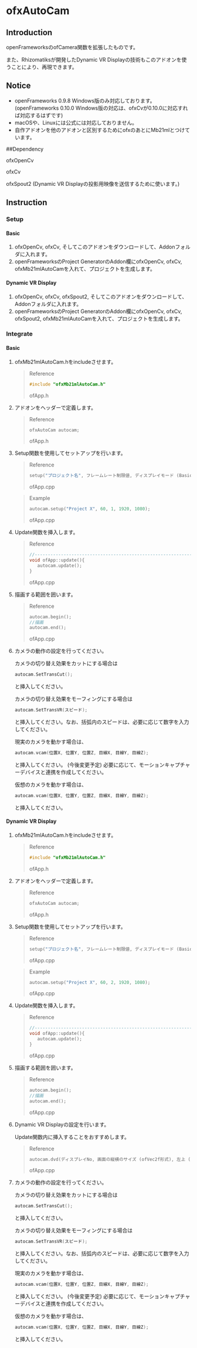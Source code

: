 # ofxAutoCam

## Introduction

openFrameworksのofCamera関数を拡張したものです。

また、Rhizomatiksが開発したDynamic VR Displayの技術もこのアドオンを使うことにより、再現できます。



## Notice

* openFrameworks 0.9.8 Windows版のみ対応しております。 (openFrameworks 0.10.0 Windows版の対応は、ofxCvが0.10.0に対応すれば対応するはずです)
* macOSや、Linuxには公式には対応しておりません。
* 自作アドオンを他のアドオンと区別するためにofxのあとにMb21mlとつけています。



##Dependency

ofxOpenCv

ofxCv

ofxSpout2 (Dynamic VR Displayの投影用映像を送信するために使います。)



## Instruction

### Setup

#### Basic

1. ofxOpenCv, ofxCv, そしてこのアドオンをダウンロードして、Addonフォルダに入れます。
2. openFrameworksのProject GeneratorのAddon欄にofxOpenCv, ofxCv, ofxMb21mlAutoCamを入れて、プロジェクトを生成します。



#### Dynamic VR Display

1. ofxOpenCv, ofxCv, ofxSpout2, そしてこのアドオンをダウンロードして、Addonフォルダに入れます。
2. openFrameworksのProject GeneratorのAddon欄にofxOpenCv, ofxCv, ofxSpout2, ofxMb21mlAutoCamを入れて、プロジェクトを生成します。



### Integrate

#### Basic

1. ofxMb21mlAutoCam.hをincludeさせます。

   > Reference
   >
   > ```c++
   > #include "ofxMb21mlAutoCam.h"
   > ```
   >
   > ofApp.h

2. アドオンをヘッダーで定義します。

   > Reference
   >
   > ```c++
   > ofxAutoCam autocam;
   > ```
   >
   > ofApp.h

3. Setup関数を使用してセットアップを行います。

   > Reference
   >
   > ```c++
   > setup("プロジェクト名", フレームレート制限値, ディスプレイモード (Basic: 1, Dynamic VR Display: 2), ディスプレイ幅, ディスプレイ高);
   > ```
   >
   > ofApp.cpp

   

   > Example
   >
   > ```c++
   > autocam.setup("Project X", 60, 1, 1920, 1080);
   > ```
   >
   > ofApp.cpp

4. Update関数を挿入します。

   > Reference
   >
   > ```c++
   > //--------------------------------------------------------------
   > void ofApp::update(){
   > 	autocam.update();
   > }
   > ```
   >
   > ofApp.cpp

5. 描画する範囲を囲います。

   > Reference
   >
   > ```c++
   > autocam.begin();
   > //描画
   > autocam.end();
   > ```
   >
   > ofApp.cpp

6. カメラの動作の設定を行ってください。

   カメラの切り替え効果をカットにする場合は

   ```c++
   autocam.SetTransCut();
   ```

   と挿入してください。

   

   カメラの切り替え効果をモーフィングにする場合は

   ```c++
   autocam.SetTransVR(スピード);
   ```

   と挿入してください。なお、括弧内のスピードは、必要に応じて数字を入力してください。

   

   現実のカメラを動かす場合は、

   ```c++
   autocam.vcam(位置X, 位置Y, 位置Z, 目線X, 目線Y, 目線Z);
   ```

   と挿入してください。 (今後変更予定) 必要に応じて、モーションキャプチャーデバイスと連携を作成してください。

   

   仮想のカメラを動かす場合は、

   ```c++
   autocam.vcam(位置X, 位置Y, 位置Z, 目線X, 目線Y, 目線Z);
   ```

   と挿入してください。

   

#### Dynamic VR Display

1. ofxMb21mlAutoCam.hをincludeさせます。

   > Reference
   >
   > ```c++
   > #include "ofxMb21mlAutoCam.h"
   > ```
   >
   > ofApp.h

2. アドオンをヘッダーで定義します。

   > Reference
   >
   > ```c++
   > ofxAutoCam autocam;
   > ```
   >
   > ofApp.h

3. Setup関数を使用してセットアップを行います。

   > Reference
   >
   > ```c++
   > setup("プロジェクト名", フレームレート制限値, ディスプレイモード (Basic: 1, Dynamic VR Display: 2), ディスプレイ幅, ディスプレイ高);
   > ```
   >
   > ofApp.cpp

   

   > Example
   >
   > ```c++
   > autocam.setup("Project X", 60, 2, 1920, 1080);
   > ```
   >
   > ofApp.cpp

4. Update関数を挿入します。

   > Reference
   >
   > ```c++
   > //--------------------------------------------------------------
   > void ofApp::update(){
   > 	autocam.update();
   > }
   > ```
   >
   > ofApp.cpp

5. 描画する範囲を囲います。

   > Reference
   >
   > ```c++
   > autocam.begin();
   > //描画
   > autocam.end();
   > ```
   >
   > ofApp.cpp

6. Dynamic VR Displayの設定を行います。

   Update関数内に挿入することをおすすめします。

   > Reference
   >
   > ```c++
   > autocam.dvd(ディスプレイNo, 画面の縦横のサイズ (ofVec2f形式), 左上 (ofVec3f形式), 右上 (ofVec3f形式), 右下 (ofVec3f形式), 左下 (ofVec3f形式));
   > ```
   >
   > ofApp.cpp

7. カメラの動作の設定を行ってください。

   カメラの切り替え効果をカットにする場合は

   ```c++
   autocam.SetTransCut();
   ```

   と挿入してください。

   

   カメラの切り替え効果をモーフィングにする場合は

   ```c++
   autocam.SetTransVR(スピード);
   ```

   と挿入してください。なお、括弧内のスピードは、必要に応じて数字を入力してください。

   

   現実のカメラを動かす場合は、

   ```c++
   autocam.vcam(位置X, 位置Y, 位置Z, 目線X, 目線Y, 目線Z);
   ```

   と挿入してください。 (今後変更予定) 必要に応じて、モーションキャプチャーデバイスと連携を作成してください。

   

   仮想のカメラを動かす場合は、

   ```c++
   autocam.vcam(位置X, 位置Y, 位置Z, 目線X, 目線Y, 目線Z);
   ```

   と挿入してください。
